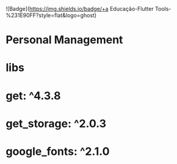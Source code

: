 ![Badge](https://img.shields.io/badge/+a Educação-Flutter Tools-%231E90FF?style=flat&logo=ghost)

# Personal Management

# libs

# get: ^4.3.8
# get_storage: ^2.0.3
# google_fonts: ^2.1.0

